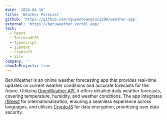 ```yaml
---
date: '2024-04-10'
title: 'Weather Forecast'
github: 'https://github.com/nguyenhoangloc2208/weather-app'
external: 'https://beruweather.vercel.app/'
tech:
  - React
  - TailwindCSS
  - Typescript
  - I18next
  - CryptoJS
  - Vite
company: ''
showInProjects: true
---
```


BeruWeather is an online weather forecasting app that provides real-time updates on current weather conditions and accurate forecasts for the future. Utilizing [OpenWeather API](https://openweathermap.org/api), it offers detailed daily weather forecasts, covering temperature, humidity, and weather conditions. The app integrates [i18next](https://www.i18next.com/) for internationalization, ensuring a seamless experience across languages, and utilizes [CryptoJS](https://cryptojs.gitbook.io/docs) for data encryption, prioritizing user data security.
